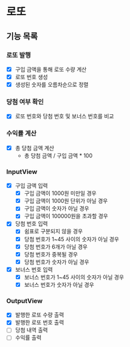 # 로또

## 기능 목록

### 로또 발행
- [x] 구입 금액을 통해 로또 수량 계산
- [x] 로또 번호 생성
- [x] 생성된 숫자를 오름차순으로 정렬 

### 당첨 여부 확인
- [x] 로또 번호와 당첨 번호 및 보너스 번호를 비교

### 수익률 계산
- [x] 총 당첨 금액 계산
  - 총 당첨 금액 / 구입 금액 * 100

### InputView
- [x] 구입 금액 입력
  - [x] 구입 금액이 1000원 미만일 경우
  - [x] 구입 금액이 1000원 단위가 아닐 경우
  - [x] 구입 금액이 숫자가 아닐 경우
  - [x] 구입 금액이 100000원을 초과할 경우
- [x] 당첨 번호 입력
  - [x] 쉼표로 구분되지 않을 경우
  - [x] 당첨 번호가 1~45 사이의 숫자가 아닐 경우
  - [x] 당첨 번호가 6개가 아닐 경우
  - [x] 당첨 번호가 중복될 경우
  - [x] 당첨 번호가 숫자가 아닐 경우
- [x] 보너스 번호 입력
  - [x] 보너스 번호가 1~45 사이의 숫자가 아닐 경우
  - [x] 보너스 번호가 숫자가 아닐 경우

### OutputView
- [x] 발행한 로또 수량 출력
- [x] 발행한 로또 번호 출력
- [ ] 당첨 내역 출력
- [ ] 수익률 출력